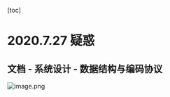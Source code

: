 [toc]

# 2020.7.27 疑惑

## 文档 - 系统设计 - 数据结构与编码协议

![image.png](http://ww1.sinaimg.cn/large/006alGmrgy1gh5d4qdoigj30tq0bhaaz.jpg)